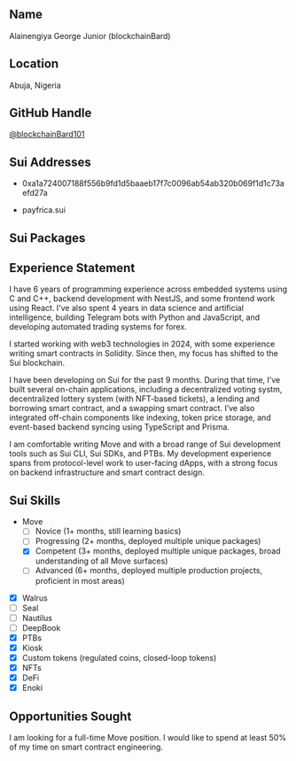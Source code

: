 ## Name

Alainengiya George Junior (blockchainBard)

## Location

Abuja, Nigeria

## GitHub Handle

[@blockchainBard101](https://github.com/blockchainBard101)

## Sui Addresses

- 0xa1a724007188f556b9fd1d5baaeb17f7c0096ab54ab320b069f1d1c73aefd27a

- payfrica.sui

## Sui Packages

## Experience Statement

I have 6 years of programming experience across embedded systems using C and C++, backend development with NestJS, and some frontend work using React. I’ve also spent 4 years in data science and artificial intelligence, building Telegram bots with Python and JavaScript, and developing automated trading systems for forex.

I started working with web3 technologies in 2024, with some experience writing smart contracts in Solidity. Since then, my focus has shifted to the Sui blockchain.

I have been developing on Sui for the past 9 months. During that time, I’ve built several on-chain applications, including a decentralized voting systm, decentralized lottery system (with NFT-based tickets), a lending and borrowing smart contract, and a swapping smart contract. I’ve also integrated off-chain components like indexing, token price storage, and event-based backend syncing using TypeScript and Prisma.

I am comfortable writing Move and with a broad range of Sui development tools such as Sui CLI, Sui SDKs, and PTBs. My development experience spans from protocol-level work to user-facing dApps, with a strong focus on backend infrastructure and smart contract design.


## Sui Skills

- Move
  - [ ] Novice (1+ months, still learning basics)
  - [ ] Progressing (2+ months, deployed multiple unique packages)
  - [x] Competent (3+ months, deployed multiple unique packages, broad understanding of all Move surfaces)
  - [ ] Advanced (6+ months, deployed multiple production projects, proficient in most areas)
- [x] Walrus
- [ ] Seal
- [ ] Nautilus
- [ ] DeepBook
- [x] PTBs
- [x] Kiosk
- [x] Custom tokens (regulated coins, closed-loop tokens)
- [x] NFTs
- [x] DeFi
- [x] Enoki

## Opportunities Sought

I am looking for a full-time Move position. I would like to spend at least 50% of my time on smart contract engineering.